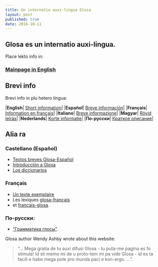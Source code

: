 ```yaml
---
title: Un internatio auxi-lingua Glosa
layout: post
published: true
date: 2018-10-11
---
```



## Glosa es un internatio auxi-lingua.

Place lekto info in:

### [Mainpage in English](en/)

<!--### [Hauptseite auf Deutsch](en/dt-index) ### [Cefa-pagina in Glosa](en/gl-index)-->

## Brevi info

Brevi info in plu hetero lingua:

|**English**| [Short information](brevi/english)|
|**Español**| [Breve información](brevi/espanjol)|
|**Français**| [Information en français](brevi/francais)|
|**Italiano**| [Breve informazione](brevi/italiano)|
|**Magyar**| [Rövid leírás](brevi/magyar)|
|**Nederlands**| [Korte informatie](brevi/nederlands)|
|**По-русски**| [Краткое описание](brevi/ruski)|


## Alia ra

### Castellano (Español)

 - [Textos breves Glosa-Español](brevi/estextu.htm)
 - [Introducción a Glosa](brevi/esintra.htm)
 - [Los diccionarios](gid/index.html)

### Français

 - [Un texte exemplaire](brevi/frdaudet.htm)
 - Les lexiques [glosa-français](gid/gl1kfr.htm)
 - et [français-glosa](gid/frgl1k.htm).

### По-русски:

 - ["Грамматика глосы"](brevi/rugram.htm).


Glosa author Wendy Ashby wrote about this website:
> “... Mega gratia de tu auxi difusi Glosa - tu puta-me pagina es fo
stimula\! Id sti memo mi de u proto-tem mi pa vide Glosa - id es ta
facili e habe mega pote pro munda paci e kon-ergo. ...”.

